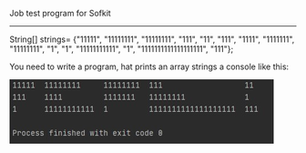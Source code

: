 Job test program for Sofkit

---

String[] strings= {"11111", "11111111", "11111111", 
        "111", "11", "111", "1111", "1111111", 
        "11111111", "1", "1", "11111111111", "1", 
        "1111111111111111111", "111"};
        
You need to write a program, hat prints an array strings a console like this:

![alt text](Screenshot_1.jpg)

